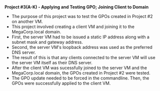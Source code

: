 **Project #3(A-K) - Applying and Testing GPO; Joining Client to Domain**
- The purpose of this project was to test the GPOs created in Project #2 on another VM.
- This project involved creating a client VM and joining it to the MegaCorp.local domain.
- First, the server VM had to be issued a static IP address along with a subnet mask and gateway address.
- Second, the server VM's loopback address was used as the preferred DNS server.
- The result of this is that any clients connected to the server VM will use the server VM itself as their DNS server.
- After the client VM was sucessfully joined to the server VM and the MegaCorp.local domain, the GPOs created in Project #2 were tested.
- The GPO update needed to be forced in the commandline. Then, the GPOs were successfully applied to the client VM.
